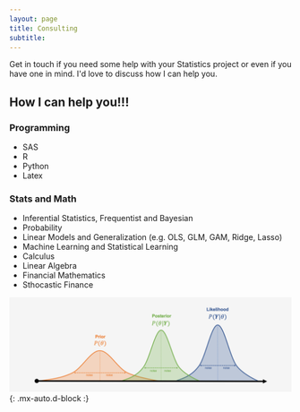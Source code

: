 ```yaml
---
layout: page
title: Consulting
subtitle: 
---
```


Get in touch if you need some help with your Statistics project or even if you have one in mind. I'd love to discuss how I can help you.


## How I can help you!!!

### Programming 
* SAS 
* R 
* Python
* Latex


### Stats and Math
* Inferential Statistics, Frequentist and Bayesian
* Probability
* Linear Models and Generalization (e.g. OLS, GLM, GAM, Ridge, Lasso)
* Machine Learning and Statistical Learning
* Calculus
* Linear Algebra
* Financial Mathematics
* Sthocastic Finance





![Bayesian](assets/img/bayesian.png)
{: .mx-auto.d-block :}

